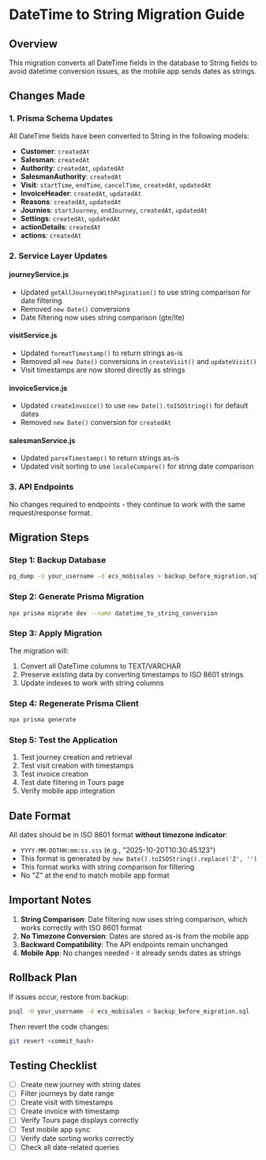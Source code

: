 # DateTime to String Migration Guide

## Overview
This migration converts all DateTime fields in the database to String fields to avoid datetime conversion issues, as the mobile app sends dates as strings.

## Changes Made

### 1. Prisma Schema Updates
All DateTime fields have been converted to String in the following models:
- **Customer**: `createdAt`
- **Salesman**: `createdAt`
- **Authority**: `createdAt`, `updatedAt`
- **SalesmanAuthority**: `createdAt`
- **Visit**: `startTime`, `endTime`, `cancelTime`, `createdAt`, `updatedAt`
- **InvoiceHeader**: `createdAt`, `updatedAt`
- **Reasons**: `createdAt`, `updatedAt`
- **Journies**: `startJourney`, `endJourney`, `createdAt`, `updatedAt`
- **Settings**: `createdAt`, `updatedAt`
- **actionDetails**: `createdAt`
- **actions**: `createdAt`

### 2. Service Layer Updates

#### journeyService.js
- Updated `getAllJourneysWithPagination()` to use string comparison for date filtering
- Removed `new Date()` conversions
- Date filtering now uses string comparison (gte/lte)

#### visitService.js
- Updated `formatTimestamp()` to return strings as-is
- Removed all `new Date()` conversions in `createVisit()` and `updateVisit()`
- Visit timestamps are now stored directly as strings

#### invoiceService.js
- Updated `createInvoice()` to use `new Date().toISOString()` for default dates
- Removed `new Date()` conversion for `createdAt`

#### salesmanService.js
- Updated `parseTimestamp()` to return strings as-is
- Updated visit sorting to use `localeCompare()` for string date comparison

### 3. API Endpoints
No changes required to endpoints - they continue to work with the same request/response format.

## Migration Steps

### Step 1: Backup Database
```bash
pg_dump -U your_username -d ecs_mobisales > backup_before_migration.sql
```

### Step 2: Generate Prisma Migration
```bash
npx prisma migrate dev --name datetime_to_string_conversion
```

### Step 3: Apply Migration
The migration will:
1. Convert all DateTime columns to TEXT/VARCHAR
2. Preserve existing data by converting timestamps to ISO 8601 strings
3. Update indexes to work with string columns

### Step 4: Regenerate Prisma Client
```bash
npx prisma generate
```

### Step 5: Test the Application
1. Test journey creation and retrieval
2. Test visit creation with timestamps
3. Test invoice creation
4. Test date filtering in Tours page
5. Verify mobile app integration

## Date Format
All dates should be in ISO 8601 format **without timezone indicator**:
- `YYYY-MM-DDTHH:mm:ss.sss` (e.g., "2025-10-20T10:30:45.123")
- This format is generated by `new Date().toISOString().replace('Z', '')`
- This format works with string comparison for filtering
- No "Z" at the end to match mobile app format

## Important Notes

1. **String Comparison**: Date filtering now uses string comparison, which works correctly with ISO 8601 format
2. **No Timezone Conversion**: Dates are stored as-is from the mobile app
3. **Backward Compatibility**: The API endpoints remain unchanged
4. **Mobile App**: No changes needed - it already sends dates as strings

## Rollback Plan
If issues occur, restore from backup:
```bash
psql -U your_username -d ecs_mobisales < backup_before_migration.sql
```

Then revert the code changes:
```bash
git revert <commit_hash>
```

## Testing Checklist
- [ ] Create new journey with string dates
- [ ] Filter journeys by date range
- [ ] Create visit with timestamps
- [ ] Create invoice with timestamp
- [ ] Verify Tours page displays correctly
- [ ] Test mobile app sync
- [ ] Verify date sorting works correctly
- [ ] Check all date-related queries
